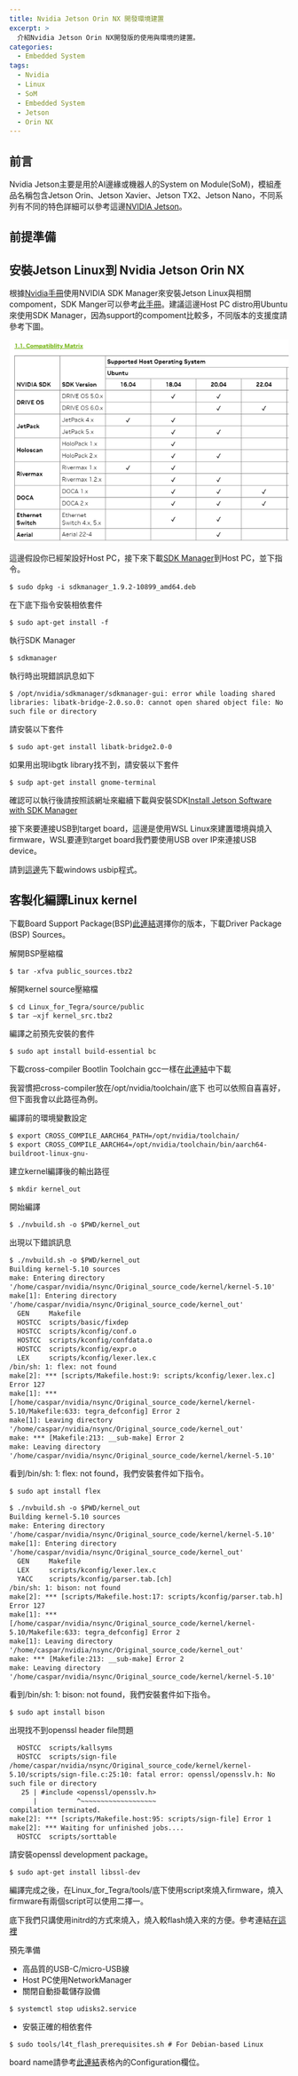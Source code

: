 ```yaml
---
title: Nvidia Jetson Orin NX 開發環境建置
excerpt: >
  介紹Nvidia Jetson Orin NX開發版的使用與環境的建置。
categories:
  - Embedded System
tags:
  - Nvidia
  - Linux
  - SoM
  - Embedded System
  - Jetson
  - Orin NX
---
```

## 前言
Nvidia Jetson主要是用於AI邊緣或機器人的System on Module(SoM)，模組產品名稱包含Jetson Orin、Jetson Xavier、Jetson TX2、Jetson Nano，不同系列有不同的特色詳細可以參考這邊[NVIDIA Jetson](https://www.nvidia.com/en-us/autonomous-machines/embedded-systems/)。
## 前提準備

## 安裝Jetson Linux到 Nvidia Jetson Orin NX

根據[Nvidia手冊](https://docs.nvidia.com/jetson/archives/r35.3.1/DeveloperGuide/index.html#software-for-jetson-modules-and-developer-kits)使用NVIDIA SDK Manager來安裝Jetson Linux與相關compoment，SDK Manger可以參考[此手冊](https://docs.nvidia.com/sdk-manager/)。建議這邊Host PC distro用Ubuntu來使用SDK Manager，因為support的compoment比較多，不同版本的支援度請參考下圖。

![Nvidia_SDK_Manager_compatiblity](/assets/images/Nvidia_SDK_Manager_compatiblity.png)

這邊假設你已經架設好Host PC，接下來下載[SDK Manager](https://developer.nvidia.com/sdk-manager)到Host PC，並下指令。
```
$ sudo dpkg -i sdkmanager_1.9.2-10899_amd64.deb
```

在下底下指令安裝相依套件
```
$ sudo apt-get install -f
```
執行SDK Manager
```
$ sdkmanager
```

執行時出現錯誤訊息如下
```
$ /opt/nvidia/sdkmanager/sdkmanager-gui: error while loading shared libraries: libatk-bridge-2.0.so.0: cannot open shared object file: No such file or directory
```
請安裝以下套件
```
$ sudo apt-get install libatk-bridge2.0-0
```
如果用出現libgtk library找不到，請安裝以下套件
```
$ sudp apt-get install gnome-terminal
```
確認可以執行後請按照該網址來繼續下載與安裝SDK[Install Jetson Software with SDK Manager](https://docs.nvidia.com/sdk-manager/install-with-sdkm-jetson/index.html)

接下來要連接USB到target board，這邊是使用WSL Linux來建置環境與燒入firmware，WSL要連到target board我們要使用USB over IP來連接USB device。

請到[這邊](https://github.com/dorssel/usbipd-win/releases)先下載windows usbip程式。

## 客製化編譯Linux kernel
下載Board Support Package(BSP)[此連結](https://developer.nvidia.com/embedded/jetson-linux-archive)選擇你的版本，下載Driver Package (BSP) Sources。

解開BSP壓縮檔
```
$ tar -xfva public_sources.tbz2
```
解開kernel source壓縮檔
```
$ cd Linux_for_Tegra/source/public
$ tar –xjf kernel_src.tbz2
```
編譯之前預先安裝的套件
```
$ sudo apt install build-essential bc
```
下載cross-compiler Bootlin Toolchain gcc一樣在[此連結](https://developer.nvidia.com/embedded/jetson-linux-archive)中下載

我習慣把cross-compiler放在/opt/nvidia/toolchain/底下
也可以依照自喜喜好，但下面我會以此路徑為例。

編譯前的環境變數設定
```
$ export CROSS_COMPILE_AARCH64_PATH=/opt/nvidia/toolchain/
$ export CROSS_COMPILE_AARCH64=/opt/nvidia/toolchain/bin/aarch64-buildroot-linux-gnu-
```
建立kernel編譯後的輸出路徑
```
$ mkdir kernel_out
```
開始編譯
```
$ ./nvbuild.sh -o $PWD/kernel_out
```

出現以下錯誤訊息
```
$ ./nvbuild.sh -o $PWD/kernel_out
Building kernel-5.10 sources
make: Entering directory '/home/caspar/nvidia/nsync/Original_source_code/kernel/kernel-5.10'
make[1]: Entering directory '/home/caspar/nvidia/nsync/Original_source_code/kernel_out'
  GEN     Makefile
  HOSTCC  scripts/basic/fixdep
  HOSTCC  scripts/kconfig/conf.o
  HOSTCC  scripts/kconfig/confdata.o
  HOSTCC  scripts/kconfig/expr.o
  LEX     scripts/kconfig/lexer.lex.c
/bin/sh: 1: flex: not found
make[2]: *** [scripts/Makefile.host:9: scripts/kconfig/lexer.lex.c] Error 127
make[1]: *** [/home/caspar/nvidia/nsync/Original_source_code/kernel/kernel-5.10/Makefile:633: tegra_defconfig] Error 2
make[1]: Leaving directory '/home/caspar/nvidia/nsync/Original_source_code/kernel_out'
make: *** [Makefile:213: __sub-make] Error 2
make: Leaving directory '/home/caspar/nvidia/nsync/Original_source_code/kernel/kernel-5.10'
```
看到/bin/sh: 1: flex: not found，我們安裝套件如下指令。
```
$ sudo apt install flex
```

```
$ ./nvbuild.sh -o $PWD/kernel_out
Building kernel-5.10 sources
make: Entering directory '/home/caspar/nvidia/nsync/Original_source_code/kernel/kernel-5.10'
make[1]: Entering directory '/home/caspar/nvidia/nsync/Original_source_code/kernel_out'
  GEN     Makefile
  LEX     scripts/kconfig/lexer.lex.c
  YACC    scripts/kconfig/parser.tab.[ch]
/bin/sh: 1: bison: not found
make[2]: *** [scripts/Makefile.host:17: scripts/kconfig/parser.tab.h] Error 127
make[1]: *** [/home/caspar/nvidia/nsync/Original_source_code/kernel/kernel-5.10/Makefile:633: tegra_defconfig] Error 2
make[1]: Leaving directory '/home/caspar/nvidia/nsync/Original_source_code/kernel_out'
make: *** [Makefile:213: __sub-make] Error 2
make: Leaving directory '/home/caspar/nvidia/nsync/Original_source_code/kernel/kernel-5.10'
```
看到/bin/sh: 1: bison: not found，我們安裝套件如下指令。
```
$ sudo apt install bison
```
出現找不到openssl header file問題
```
  HOSTCC  scripts/kallsyms
  HOSTCC  scripts/sign-file
/home/caspar/nvidia/nsync/Original_source_code/kernel/kernel-5.10/scripts/sign-file.c:25:10: fatal error: openssl/opensslv.h: No such file or directory
   25 | #include <openssl/opensslv.h>
      |          ^~~~~~~~~~~~~~~~~~~~
compilation terminated.
make[2]: *** [scripts/Makefile.host:95: scripts/sign-file] Error 1
make[2]: *** Waiting for unfinished jobs....
  HOSTCC  scripts/sorttable
```
請安裝openssl development package。
```
$ sudo apt-get install libssl-dev
```

編譯完成之後，在Linux_for_Tegra/tools/底下使用script來燒入firmware，燒入firmware有兩個script可以使用二擇一。

底下我們只講使用initrd的方式來燒入，燒入較flash燒入來的方便。參考連結[在這裡](https://docs.nvidia.com/jetson/archives/r35.3.1/DeveloperGuide/text/SD/FlashingSupport.html#flashing-with-initrd)

預先準備
* 高品質的USB-C/micro-USB線
* Host PC使用NetworkManager
* 關閉自動掛載儲存設備
```
$ systemctl stop udisks2.service
```
* 安裝正確的相依套件
```
$ sudo tools/l4t_flash_prerequisites.sh # For Debian-based Linux
```

board name請參考[此連結](https://docs.nvidia.com/jetson/archives/r35.3.1/DeveloperGuide/text/IN/QuickStart.html#jetson-modules-and-configurations)表格內的Configuration欄位。

